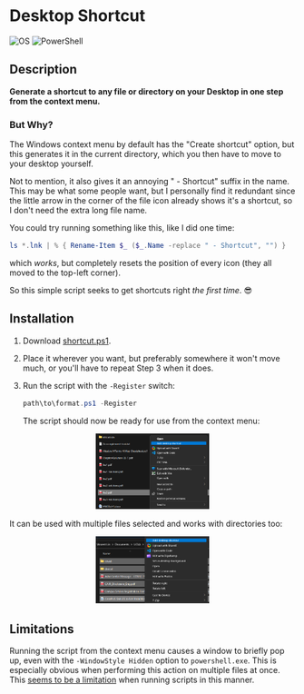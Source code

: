 # Desktop Shortcut

![OS](https://img.shields.io/badge/Windows-10%2C%2011-blue)
![PowerShell](https://img.shields.io/badge/PowerShell-5%2B-blue)

## Description

**Generate a shortcut to any file or directory on your Desktop in one step from the context menu.**

### But Why?

The Windows context menu by default has the "Create shortcut" option, but this generates it in the current directory, which you then have to move to your desktop yourself.

Not to mention, it also gives it an annoying " - Shortcut" suffix in the name. This may be what some people want, but I personally find it redundant since the little arrow in the corner of the file icon already shows it's a shortcut, so I don't need the extra long file name.

You could try running something like this, like I did one time:
```powershell
ls *.lnk | % { Rename-Item $_ ($_.Name -replace " - Shortcut", "") }
```
which *works*, but completely resets the position of every icon (they all moved to the top-left corner).

So this simple script seeks to get shortcuts right *the first time*. :sunglasses:

## Installation

1. Download [shortcut.ps1](shortcut.ps1).
2. Place it wherever you want, but preferably somewhere it won't move much, or you'll have to repeat Step 3 when it does.
3. Run the script with the `-Register` switch:
   
   ```powershell
   path\to\format.ps1 -Register
   ```
   The script should now be ready for use from the context menu:

<p align="center">
   <img width="200" src="preview1.png">
</p>

It can be used with multiple files selected and works with directories too:

<p align="center">
   <img width="200" src="preview2.png">
</p>

## Limitations

Running the script from the context menu causes a window to briefly pop up, even with the `-WindowStyle Hidden` option to `powershell.exe`. This is especially obvious when performing this action on multiple files at once. This [seems to be a limitation](https://stackoverflow.com/questions/1802127/how-to-run-a-powershell-script-without-displaying-a-window) when running scripts in this manner.
